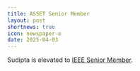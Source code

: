 ```yaml
---
title: ASSET Senior Member
layout: post
shortnews: true
icon: newspaper-o
date: 2025-04-03
---
```

<p style="text-align:justify">
Sudipta is elevated to <a href="https://www.ieee.org/membership/senior/">IEEE Senior Member</a>.
</p>

